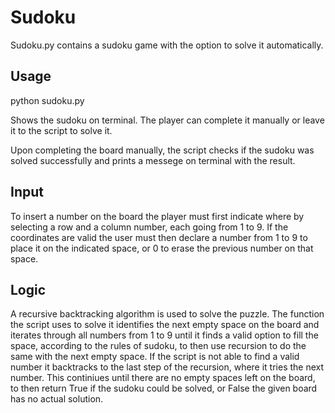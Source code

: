 # Sudoku
Sudoku.py contains a sudoku game with the option to solve it automatically.

## Usage
python sudoku.py

Shows the sudoku on terminal. The player can complete it manually or leave it to the script to solve it.

Upon completing the board manually, the script checks if the sudoku was solved successfully and prints a messege on terminal with the result.

## Input
To insert a number on the board the player must first indicate where by selecting a row and a column number, each going from 1 to 9.
If the coordinates are valid the user must then declare a number from 1 to 9 to place it on the indicated space, or 0 to erase the previous number on that space.

## Logic
A recursive backtracking algorithm is used to solve the puzzle.
The function the script uses to solve it identifies the next empty space on the board and iterates through all numbers from 1 to 9 until it finds a valid option to fill the space, according to the rules of sudoku, to then use recursion to do the same with the next empty space. If the script is not able to find a valid number it backtracks to the last step of the recursion, where it tries the next number.
This continiues until there are no empty spaces left on the board, to then return True if the sudoku could be solved, or False the given board has no actual solution.
